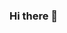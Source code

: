 ### Hi there 👋

<!--
**sanish65/sanish65** is a ✨ _special_ ✨ repository because its `README.md` (this file) appears on your GitHub profile.

Here are some ideas to get you started:

- 🔭 I’m currently working on Outside Tech, Jhamsikhel
- 🌱 I’m currently learning typescript and tech frameworks like nest and next
- 👯 I’m looking to collaborate on ...
- 🤔 I’m looking for help with ...
- 💬 Ask me about ...
- 📫 How to reach me: ...
- 😄 Pronouns: ...
- ⚡ Fun fact: You can find me more in my room than pubs
-->
